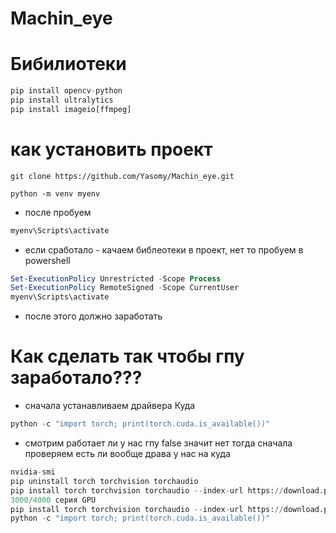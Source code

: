 # Machin_eye

# Бибилиотеки
```python
pip install opencv-python
pip install ultralytics
pip install imageio[ffmpeg]
```

# как установить проект
```
git clone https://github.com/Yasomy/Machin_eye.git
```
```
python -m venv myenv
```
- после пробуем
```bash
myenv\Scripts\activate
```
- если сработало - качаем библеотеки в проект, нет то пробуем в powershell
```powershell
Set-ExecutionPolicy Unrestricted -Scope Process
Set-ExecutionPolicy RemoteSigned -Scope CurrentUser
myenv\Scripts\activate
```
- после этого должно заработать
# Как сделать так чтобы гпу заработало???
- сначала устанавливаем драйвера Куда
```python
python -c "import torch; print(torch.cuda.is_available())"
```
- смотрим работает ли у нас гпу false значит нет
тогда сначала проверяем есть ли вообще драва у нас на куда
```python
nvidia-smi
pip uninstall torch torchvision torchaudio
pip install torch torchvision torchaudio --index-url https://download.pytorch.org/whl/cu118
3000/4000 серия GPU
pip install torch torchvision torchaudio --index-url https://download.pytorch.org/whl/cu121
python -c "import torch; print(torch.cuda.is_available())"
```


